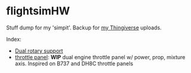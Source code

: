 # flightsimHW
Stuff dump for my 'simpit'. Backup for [my Thingiverse](https://www.thingiverse.com/g0per) uploads.

Index:

* [Dual rotary support](https://www.thingiverse.com/thing:4635127)
* [throttle panel](https://www.thingiverse.com/thing:4643720): **WIP** dual engine throttle panel w/ power, prop, mixture axis. Inspired on B737 and DH8C throttle panels
